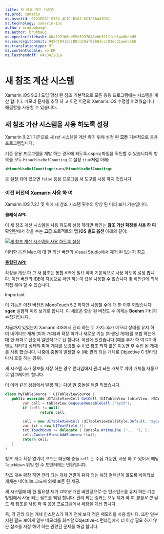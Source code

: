 ```yaml
---
title: 새 참조 계산 시스템
ms.prod: xamarin
ms.assetid: 0221ED8C-5382-4C1C-B182-6C3F3AA47DB1
ms.technology: xamarin-ios
author: bradumbaugh
ms.author: brumbaug
ms.openlocfilehash: 00a792fb6ee55d5937046ebb321ffcb3aa8bdbd5
ms.sourcegitcommit: 945df041e2180cb20af08b83cc703ecd1aedc6b0
ms.translationtype: MT
ms.contentlocale: ko-KR
ms.lasthandoff: 04/04/2018
---
```

# <a name="new-reference-counting-system"></a>새 참조 계산 시스템

Xamarin.iOS 9.2.1 도입 향상 된 참조 기본적으로 모든 응용 프로그램에는 시스템을 계산 합니다. 메모리 문제를 추적 하 고 이전 버전의 Xamarin.iOS 수정할 어려웠습니다 해결할를 사용할 수 있습니다.

## <a name="enabling-the-new-reference-counting-system"></a>새 참조 가산 시스템을 사용 하도록 설정

Xamarin 9.2.1 기준으로 새 ref 시스템을 계산 하기 위해 설정 된 **모든** 기본적으로 응용 프로그램입니다.

기존 응용 프로그램을 개발 하는 경우에 되도록.csproj 파일을 확인할 수 있습니다의 항목을 모두 `MtouchUseRefCounting` 로 설정 `true`처럼 아래:

```xml
<MtouchUseRefCounting>true</MtouchUseRefCounting>
```

로 설정 되어 있으면 `false` 응용 프로그램 새 도구를 사용 하지 것입니다.

### <a name="using-older-versions-of-xamarin"></a>이전 버전의 Xamarin 사용 하 여

Xamarin.iOS 7.2.1 및 위에 새 참조 시스템 횟수의 향상 된 미리 보기 기능입니다.

**클래식 API:**

이 새 참조 계산 시스템을 사용 하도록 설정 하려면 확인는 **참조 가산 확장을 사용 하 여** 확인란에서 찾을 수는 **고급** 프로젝트의 탭 **iOS 빌드 옵션** 아래와 같이: 

[![](newrefcount-images/image1.png "새 참조 계산 시스템을 사용 하도록 설정")](newrefcount-images/image1.png#lightbox)

이러한 옵션 Mac.에 대 한 최신 버전의 Visual Studio에서 제거 된 있는지 참고

 **[통합된 API:](~/cross-platform/macios/unified/index.md)**

 확장을 계산 하 고 새 참조는 통합 API에 필요 하며 기본적으로 사용 하도록 설정 합니다. 이전 버전의 IDE에 자동으로 확인 하는이 값을 사용할 수 없습니다 및 확인란에 의해 직접 해야 할 수 있습니다.

    
> [!IMPORTANT]
> 이 기능은 이전 버전은 MonoTouch 5.2 하지만 사용할 수에 대 한 이후 되었습니다 **sgen** 실험적 미리 보기로 합니다. 이 새로운 향상 된 버전도 수 이제는 **Boehm** 가비지 수집기입니다.


지금까지 있었는지 Xamarin.iOS에서 관리 하는 두 가지: 추가 메모리 상태를 유지 하 여 네이티브 개체 (피어 개체)과 확장 하거나 새로운 기능 (파생된 개체)를 포함 하는에 대 한 래퍼로 단순히 일반적으로 된 합니다. 이전에 있었습니다 (예를 추가 하 여 C# 이벤트 처리기) 상태와 피어 개체를 보강할 수 म 있 참조 되지 않은 이동한 후 수집 된 개체를 사용 했습니다. 나중에 충돌이 발생할 수 (예: 관리 되는 개체로 Objective C 런타임 다시 호출 하는 경우).

새 시스템 추가 정보를 저장 하는 경우 런타임에서 관리 되는 개체로 피어 개체를 자동으로 업그레이드 합니다.

이 이와 같은 상황에서 발생 하는 다양 한 충돌을 해결 되었습니다.

```csharp
class MyTableSource : UITableViewSource {
   public override UITableViewCell GetCell (UITableView tableView, NSIndexPath indexPath) {
        var cell = tableView.DequeueReusableCell ("myId");
        if (cell != null)
                return cell;

        cell = new UITableViewCell (UITableViewCellStyle.Default, "myId");
        var txt = new UITextField ();
        txt.TouchDown += delegate { Console.WriteLine ("...."); };
        cell.ContentView.AddSubview (txt);
        return cell;
   }
}
```

참조 개수 확장 없이이 코드는 때문에 충돌 `cell` 는 수집 가능한, 사용 하 고 있어서 해당 `TouchDown` 위임 현 수 포인터에는 변환입니다.

참조 개수 확장 하면 관리 되는 개체 연결이 유지 되는 해당 컬렉션이 않도록 네이티브 개체는 네이티브 코드에 의해 보존 된 제공.

새 시스템에 대 한 필요성 제거 *대부분* 개인 바인딩으로-는 인스턴스를 유지 하는 기본 방법에서 사용 되는 필드를 백업 합니다. 관리 되는 링커는 모두 제거 하 여 *불필요 한* 필드 새 참조를 사용 하 여 응용 프로그램에서 확장을 계산 합니다.

즉, 각 관리 되는 개체 인스턴스가 하기 전에 보다 적은 메모리를 사용 합니다. 또한 일부 지원 필드 보이게 일부 메모리를 회수할 Objective-c 런타임에서 더 이상 필요 하지 않은 참조를 저장 해야 하는 관련된 문제를 해결 합니다.
